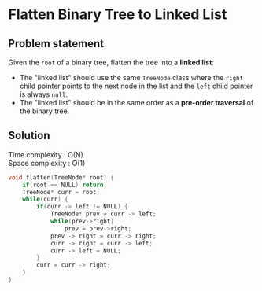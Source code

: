 # Flatten Binary Tree to Linked List

## Problem statement

Given the `root` of a binary tree, flatten the tree into a **linked list**:

- The "linked list" should use the same `TreeNode` class where the `right` child pointer points to the next node in the list and the `left` child pointer is always `null`.
- The "linked list" should be in the same order as a **pre-order traversal** of the binary tree.

## Solution

Time complexity : O(N)  
Space complexity : O(1)

```cpp
void flatten(TreeNode* root) {
    if(root == NULL) return;
    TreeNode* curr = root;
    while(curr) {
        if(curr -> left != NULL) {
            TreeNode* prev = curr -> left;
            while(prev->right)
                prev = prev->right;
            prev -> right = curr -> right;
            curr -> right = curr -> left;
            curr -> left = NULL;
        }
        curr = curr -> right;
    }
}
```
